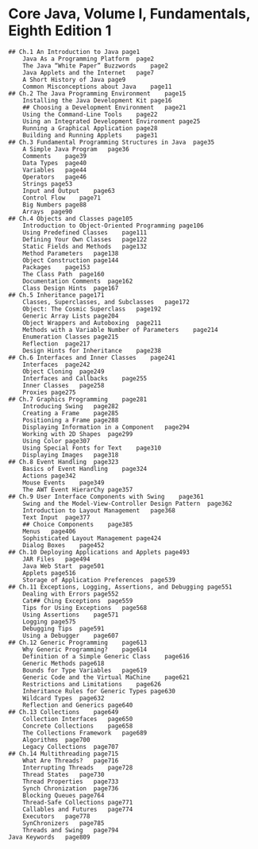 # Core Java, Volume I, Fundamentals, Eighth Edition	1

	## Ch.1 An Introduction to Java	page1
		Java As a Programming Platform	page2
		The Java “White Paper” Buzzwords	page2
		Java Applets and the Internet	page7
		A Short History of Java	page9
		Common Misconceptions about Java	page11
	## Ch.2 The Java Programming Environment	page15
		Installing the Java Development Kit	page16
		## Choosing a Development Environment	page21
		Using the Command-Line Tools	page22
		Using an Integrated Development Environment	page25
		Running a Graphical Application	page28
		Building and Running Applets	page31
	## Ch.3 Fundamental Programming Structures in Java	page35
		A Simple Java Program	page36
		Comments	page39
		Data Types	page40
		Variables	page44
		Operators	page46
		Strings	page53
		Input and Output	page63
		Control Flow	page71
		Big Numbers	page88
		Arrays	page90
	## Ch.4 Objects and Classes	page105
		Introduction to Object-Oriented Programming	page106
		Using Predefined Classes	page111
		Defining Your Own Classes	page122
		Static Fields and Methods	page132
		Method Parameters	page138
		Object Construction	page144
		Packages	page153
		The Class Path	page160
		Documentation Comments	page162
		Class Design Hints	page167
	## Ch.5 Inheritance	page171
		Classes, Superclasses, and Subclasses	page172
		Object: The Cosmic Superclass	page192
		Generic Array Lists	page204
		Object Wrappers and Autoboxing	page211
		Methods with a Variable Number of Parameters	page214
		Enumeration Classes	page215
		Reflection	page217
		Design Hints for Inheritance	page238
	## Ch.6 Interfaces and Inner Classes	page241
		Interfaces	page242
		Object Cloning	page249
		Interfaces and Callbacks	page255
		Inner Classes	page258
		Proxies	page275
	## Ch.7 Graphics Programming	page281
		Introducing Swing	page282
		Creating a Frame	page285
		Positioning a Frame	page288
		Displaying Information in a Component	page294
		Working with 2D Shapes	page299
		Using Color	page307
		Using Special Fonts for Text	page310
		Displaying Images	page318
	## Ch.8 Event Handling	page323
		Basics of Event Handling	page324
		Actions	page342
		Mouse Events	page349
		The AWT Event HierarChy	page357
	## Ch.9 User Interface Components with Swing	page361
		Swing and the Model-View-Controller Design Pattern	page362
		Introduction to Layout Management	page368
		Text Input	page377
		## Choice Components	page385
		Menus	page406
		Sophisticated Layout Management	page424
		Dialog Boxes	page452
	## Ch.10 Deploying Applications and Applets	page493
		JAR Files	page494
		Java Web Start	page501
		Applets	page516
		Storage of Application Preferences	page539
	## Ch.11 Exceptions, Logging, Assertions, and Debugging	page551
		Dealing with Errors	page552
		Cat## Ching Exceptions	page559
		Tips for Using Exceptions	page568
		Using Assertions	page571
		Logging	page575
		Debugging Tips	page591
		Using a Debugger	page607
	## Ch.12 Generic Programming	page613
		Why Generic Programming?	page614
		Definition of a Simple Generic Class	page616
		Generic Methods	page618
		Bounds for Type Variables	page619
		Generic Code and the Virtual MaChine	page621
		Restrictions and Limitations	page626
		Inheritance Rules for Generic Types	page630
		Wildcard Types	page632
		Reflection and Generics	page640
	## Ch.13 Collections	page649
		Collection Interfaces	page650
		Concrete Collections	page658
		The Collections Framework	page689
		Algorithms	page700
		Legacy Collections	page707
	## Ch.14 Multithreading	page715
		What Are Threads?	page716
		Interrupting Threads	page728
		Thread States	page730
		Thread Properties	page733
		Synch Chronization	page736
		Blocking Queues	page764
		Thread-Safe Collections	page771
		Callables and Futures	page774
		Executors	page778
		SynChronizers	page785
		Threads and Swing	page794
	Java Keywords	page809
